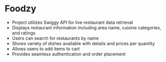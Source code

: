 # Foodzy
- Project utilizes Swiggy API for live restaurant data retrieval
- Displays restaurant information including area name, cuisine categories, and ratings
- Users can search for restaurants by name
- Shows variety of dishes available with details and prices per quantity
- Allows users to add items to cart
- Provides seamless authentication and order placement
